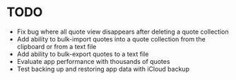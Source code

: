 # TODO

- Fix bug where all quote view disappears after deleting a quote collection
- Add ability to bulk-import quotes into a quote collection from the clipboard or from a text file
- Add ability to bulk-export quotes to a text file
- Evaluate app performance with thousands of quotes
- Test backing up and restoring app data with iCloud backup
